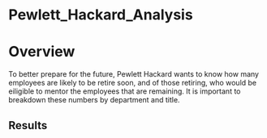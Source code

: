 # **Pewlett_Hackard_Analysis**

# **Overview**

To better prepare for the future, Pewlett Hackard wants to know how many employees are likely to be retire soon,  and of those retiring, who would be eiligible to mentor the employees that are remaining.  It is important to breakdown these numbers by department and title.

## **Results**

